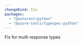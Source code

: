 ```yaml
---
changeKind: fix
packages:
  - "@autorest/python"
  - "@azure-tools/typespec-python"
---
```


Fix for multi response types